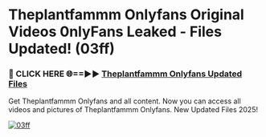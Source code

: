 # Theplantfammm Onlyfans Original Videos 0nlyFans Leaked - Files Updated! (03ff)

<h3>🔴 CLICK HERE 🌐==►► <a href="https://tinyurl.com/2m67pmp6" rel="nofollow">Theplantfammm Onlyfans Updated Files</a></h3>

Get Theplantfammm Onlyfans and all content. Now you can access all videos and pictures of Theplantfammm Onlyfans. New Updated Files 2025!

[![03ff](https://i.imgur.com/H4QAA4z.gif)](https://tinyurl.com/2m67pmp6)